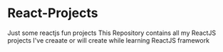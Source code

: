# React-Projects
Just some reactjs fun projects
This Repository contains all my ReactJS projects I've creaate or will create while learning ReactJS framework
